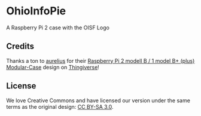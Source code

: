 # OhioInfoPie

A Raspberry Pi 2 case with the OISF Logo

## Credits

Thanks a ton to [aurelius](http://www.thingiverse.com/aurelius/about) for their [Raspberry Pi 2 modell B / 1 model B+ (plus) Modular-Case](www.thingiverse.com/thing:665042/) design on [Thingiverse](www.thingiverse.com)!

## License

We love Creative Commons and have licensed our version under the same terms as the original design: [CC BY-SA 3.0](https://creativecommons.org/licenses/by-sa/3.0/).

